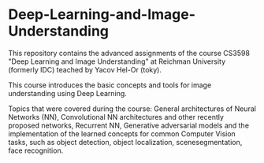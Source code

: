 # Deep-Learning-and-Image-Understanding
This repository contains the advanced assignments of the course CS3598 "Deep Learning and Image Understanding" at Reichman University (formerly IDC) teached by Yacov Hel-Or (toky).

This course introduces the basic concepts and tools for image understanding using Deep Learning.

Topics that were covered during the course:
  General architectures of Neural Networks (NN), 
  Convolutional NN architectures and other recently proposed networks, 
  Recurrent NN, 
  Generative adversarial models 
  and the implementation of the learned concepts for common Computer Vision tasks, such as object detection, object localization, scenesegmentation, face recognition.
  

